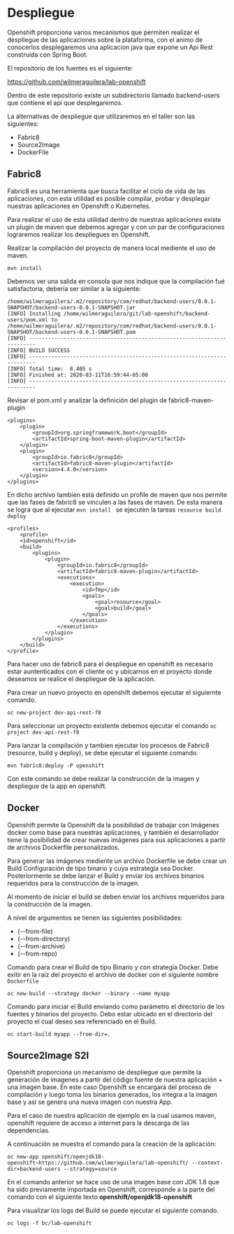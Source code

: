 # Despliegue

Openshift proporciona varios mecanismos que permiten realizar el despliegue de las aplicaciones sobre la plataforma, con el animo de conocerlos desplegaremos  una aplicacion java que expone un Api Rest construida con Spring Boot.

El repositorio de los fuentes es el siguiente:

https://github.com/wilmeraguilera/lab-openshift

Dentro de este repositorio existe un subdirectorio llamado backend-users que contiene el api que desplegaremos.

La alternativas de despliegue que utilizaremos en el taller son las siguientes:
- Fabric8
- Source2Image
- DockerFile



## Fabric8

Fabric8 es una herramienta que busca facilitar el ciclo de vida de las aplicaciones, con esta utilidad es posible compilar, probar y desplegar nuestras aplicaciones en Openshift o Kubernetes.

Para realizar el uso de esta utilidad dentro de nuestras aplicaciones existe un plugin de maven que debemos agregar y con un par de configuraciones lograremos realizar los despliegues en Openshift.


Realizar la compilación del proyecto de manera local mediente el uso de maven.

```
mvn install
```

Debemos ver una salida en consola que nos indique que la compilación fué satisfactoria, deberia ser similar a la siguiente:

```
/home/wilmeraguilera/.m2/repository/com/redhat/backend-users/0.0.1-SNAPSHOT/backend-users-0.0.1-SNAPSHOT.jar
[INFO] Installing /home/wilmeraguilera/git/lab-openshift/backend-users/pom.xml to /home/wilmeraguilera/.m2/repository/com/redhat/backend-users/0.0.1-SNAPSHOT/backend-users-0.0.1-SNAPSHOT.pom
[INFO] ------------------------------------------------------------------------
[INFO] BUILD SUCCESS
[INFO] ------------------------------------------------------------------------
[INFO] Total time:  8.405 s
[INFO] Finished at: 2020-03-11T16:59:44-05:00
[INFO] ------------------------------------------------------------------------
```

Revisar el pom.xml y analizar la definición del plugin de fabric8-maven-plugin

```
<plugins>
	<plugin>
		<groupId>org.springframework.boot</groupId>
		<artifactId>spring-boot-maven-plugin</artifactId>
	</plugin>
	<plugin>
		<groupId>io.fabric8</groupId>
		<artifactId>fabric8-maven-plugin</artifactId>
		<version>4.4.0</version>
	</plugin>
</plugins>
```

En dicho archivo tambien está definido un profile de maven que nos permite que las fases de fabric8 se vinculen 
a las fases de maven. De esta manera se logra que al ejecutar `mvn install ` se ejecuten la tareas `resource build deploy`


```
<profiles>
	<profile>
	<id>openshift</id>
	<build>
		<plugins>
			<plugin>
				<groupId>io.fabric8</groupId>
				<artifactId>fabric8-maven-plugin</artifactId>
				<executions>
					<execution>
						<id>fmp</id>
						<goals>
							<goal>resource</goal>
							<goal>build</goal>
						</goals>
					</execution>
				</executions>
			</plugin>
		</plugins>
	</build>
</profile>
```

Para hacer uso de fabric8 para el despliegue en openshift es necesario estar auntenticados con el cliente oc y ubicarnos en el proyecto donde deseamos se realice el despliegue de la aplicación.

Para crear un nuevo proyecto en openshift debemos ejecutar el siguiernte comando.

```
oc new-project dev-api-rest-f8
```

Para seleccionar un proyecto existente debemos ejecutar el comando `oc project dev-api-rest-f8`

Para lanzar la compilación y tambien ejecutar los procesos de Fabric8 (resource, build y deploy), se debe ejecutar el siguiente comando.


```
mvn fabric8:deploy -P openshift 
```

Con este comando se debe realizar la construcción de la imagen y despliegue de la app en openshift.



## Docker

Openshift permite la Openshift da la posibilidad de trabajar con Imágenes docker como base para nuestras aplicaciones,  y también el desarrollador tiene la posibilidad de crear nuevas imágenes para sus aplicaciones a partir de archivos Dockerfile personalizados.

Para generar las imágenes mediente un archivo Dockerfile se debe crear un Build Configuración de tipo binario y cuya estrategia sea Docker. Posteriormente se debe lanzar el Build y enviar los archivos binarios requeridos para la construcción de la imagen.


Al momento de iniciar el build se deben enviar los archivos requeridos para la construcción de la imagen.

A nivel de argumentos se tienen las siguientes posibilidades:

- (--from-file)
- (--from-directory)
- (--from-archive)
- (--from-repo)


Comando para crear el Build de tipo Binario y con strategia Docker. Debe exitir en la raiz del proyecto el archivo de docker con el siguiente nombre  ```Dockerfile```

```
oc new-build --strategy docker --binary --name myapp
```

Comando para iniciar el Build enviando como parámetro el directorio de los fuentes y binarios del proyecto. Debo estar ubicado en el directorio del proyecto el cual deseo sea referenciado en el Build.

```
oc start-build myapp --from-dir=.
```



## Source2Image S2I

Openshift proporciona un mecanismo de despliegue que permite la generación de imagenes a partir del código fuente de nuestra aplicación + una imagen base.
En este caso Openshift se encargará del proceso de compilación y luego toma los binarios generados, los integra a la imagen base y así se genera una nueva imagen con nuestra App.

Para el caso de nuestra aplicación de ejemplo en la cual usamos maven, openshift requiere de acceso a internet para la descarga de las dependencias.

A continuación se muestra el comando para la creación de la aplicación:

```
oc new-app openshift/openjdk18-openshift~https://github.com/wilmeraguilera/lab-openshift/ --context-dir=backend-users --strategy=source
```

En el comando anterior se hace uso de una imagen base con JDK 1.8 que ha sido previamente importada en Openshift, corresponde a la parte del comando con el siguiente texto  __openshift/openjdk18-openshift__ 

Para visualizar los logs del Build se puede ejecutar el siguiente comando.

```
oc logs -f bc/lab-openshift
```





















